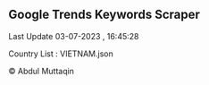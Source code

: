 

## Google Trends Keywords Scraper 
 
Last Update 03-07-2023 , 16:45:28

Country List :
VIETNAM.json



© Abdul Muttaqin 
